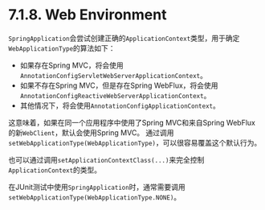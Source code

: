 # 7.1.8. Web Environment

`SpringApplication`会尝试创建正确的`ApplicationContext`类型，用于确定`WebApplicationType`的算法如下：
+ 如果存在Spring MVC，将会使用`AnnotationConfigServletWebServerApplicationContext`。
+ 如果不存在Spring MVC，但是存在Spring WebFlux，将会使用`AnnotationConfigReactiveWebServerApplicationContext`。
+ 其他情况下，将会使用`AnnotationConfigApplicationContext`。

这意味着，如果在同一个应用程序中使用了Spring MVC和来自Spring WebFlux的新`WebClient`，默认会使用Spring MVC。
通过调用`setWebApplicationType(WebApplicationType)`，可以很容易覆盖这个默认行为。

也可以通过调用`setApplicationContextClass(...)`来完全控制`ApplicationContext`的类型。

<univ-note type="tip">

在JUnit测试中使用`SpringApplication`时，通常需要调用`setWebApplicationType(WebApplicationType.NONE)`。

</univ-note>
